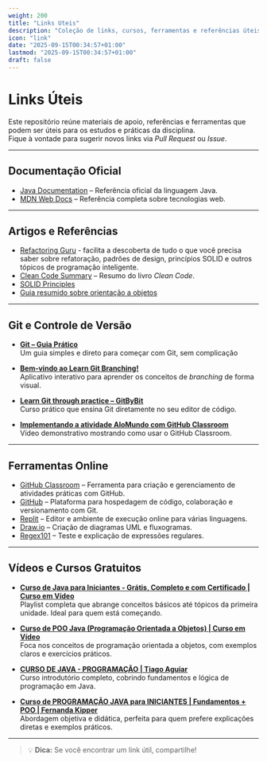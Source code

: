 ```yaml
---
weight: 200
title: "Links Uteis"
description: "Coleção de links, cursos, ferramentas e referências úteis para estudos de programação, Java, Git e orientação a objetos."
icon: "link"
date: "2025-09-15T00:34:57+01:00"
lastmod: "2025-09-15T00:34:57+01:00"
draft: false
---
```


# Links Úteis

Este repositório reúne materiais de apoio, referências e ferramentas que podem ser úteis para os estudos e práticas da disciplina.  
Fique à vontade para sugerir novos links via _Pull Request_ ou _Issue_.

---

## Documentação Oficial

- [Java Documentation](https://docs.oracle.com/javase/8/docs/) – Referência oficial da linguagem Java.
- [MDN Web Docs](https://developer.mozilla.org/) – Referência completa sobre tecnologias web.

---

## Artigos e Referências

- [Refactoring Guru](https://refactoring.guru/) - facilita a descoberta de tudo o que você precisa saber sobre refatoração, padrões de design, princípios SOLID e outros tópicos de programação inteligente.
- [Clean Code Summary](https://github.com/JuanCrg90/Clean-Code-Notes) – Resumo do livro _Clean Code_.
- [SOLID Principles](https://www.baeldung.com/solid-principles)
- [Guia resumido sobre orientação a objetos](https://conteudos.kipperdev.com.br/guia-de-orientacao-objetos-poo)

---

## Git e Controle de Versão

- **[Git – Guia Prático](https://rogerdudler.github.io/git-guide/index.pt_BR.html)**  
  Um guia simples e direto para começar com Git, sem complicação

- **[Bem-vindo ao Learn Git Branching!](https://learngitbranching.js.org/?locale=pt_BR)**  
  Aplicativo interativo para aprender os conceitos de _branching_ de forma visual.

- **[Learn Git through practice – GitByBit](https://gitbybit.com/)**  
  Curso prático que ensina Git diretamente no seu editor de código.

- **[Implementando a atividade AloMundo com GitHub Classroom](https://www.youtube.com/watch?v=g0aAh8XCRLk)**  
  Vídeo demonstrativo mostrando como usar o GitHub Classroom.

---

## Ferramentas Online

- [GitHub Classroom](https://classroom.github.com/) – Ferramenta para criação e gerenciamento de atividades práticas com GitHub.
- [GitHub](https://github.com/) – Plataforma para hospedagem de código, colaboração e versionamento com Git.
- [Replit](https://replit.com/) – Editor e ambiente de execução online para várias linguagens.
- [Draw.io](https://app.diagrams.net/) – Criação de diagramas UML e fluxogramas.
- [Regex101](https://regex101.com/) – Teste e explicação de expressões regulares.

---

## Vídeos e Cursos Gratuitos

- **[Curso de Java para Iniciantes - Grátis, Completo e com Certificado | Curso em Vídeo](https://www.youtube.com/watch?v=sTX0UEplF54&list=PLHz_AreHm4dkI2ZdjTwZA4mPMxWTfNSpR)**  
  Playlist completa que abrange conceitos básicos até tópicos da primeira unidade. Ideal para quem está começando.

- **[Curso de POO Java (Programação Orientada a Objetos) | Curso em Vídeo](https://www.youtube.com/watch?v=KlIL63MeyMY&list=PLHz_AreHm4dkqe2aR0tQK74m8SFe-aGsY)**  
  Foca nos conceitos de programação orientada a objetos, com exemplos claros e exercícios práticos.

- **[CURSO DE JAVA - PROGRAMAÇÃO | Tiago Aguiar](https://www.youtube.com/watch?v=mRryrODqQcw&list=PLJ0AcghBBWSi6nK2CUkw9ngvwWB1gE8mL)**  
  Curso introdutório completo, cobrindo fundamentos e lógica de programação em Java.

- **[Curso de PROGRAMAÇÃO JAVA para INICIANTES | Fundamentos + POO | Fernanda Kipper](https://youtu.be/nODe5lFcGpg?si=S2hR1VRpxqRgodlD)**  
  Abordagem objetiva e didática, perfeita para quem prefere explicações diretas e exemplos práticos.

---

> 💡 **Dica:** Se você encontrar um link útil, compartilhe!
